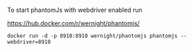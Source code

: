 ﻿To start phantomJs with webdriver enabled run

https://hub.docker.com/r/wernight/phantomjs/

`
docker run -d -p 8910:8910 wernight/phantomjs phantomjs --webdriver=8910
`